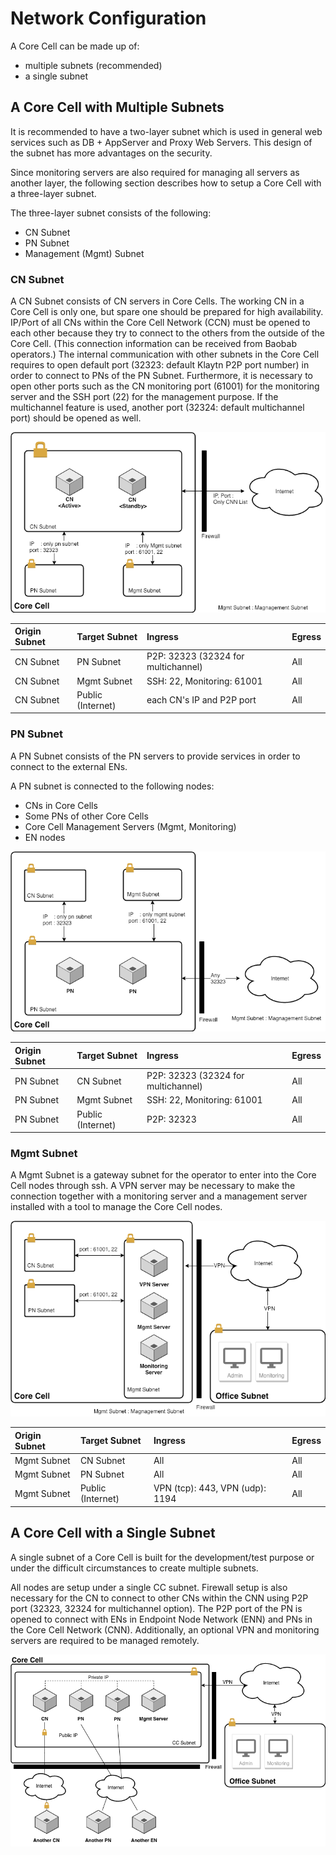 # Network Configuration

A Core Cell can be made up of:

* multiple subnets (recommended)
* a single subnet

## A Core Cell with Multiple Subnets

It is recommended to have a two-layer subnet which is used in general web services such as DB + AppServer and Proxy Web Servers. This design of the subnet has more advantages on the security.

Since monitoring servers are also required for managing all servers as another layer, the following section describes how to setup a Core Cell with a three-layer subnet.

The three-layer subnet consists of the following:

* CN Subnet
* PN Subnet
* Management (Mgmt) Subnet

### CN Subnet

A CN Subnet consists of CN servers in Core Cells. The working CN in a Core Cell is only one, but spare one should be prepared for high availability. IP/Port of all CNs within the Core Cell Network (CCN) must be opened to each other because they try to connect to the others from the outside of the Core Cell. (This connection information can be received from Baobab operators.) The internal communication with other subnets in the Core Cell requires to open default port (32323: default Klaytn P2P port number) in order to connect to PNs of the PN Subnet. Furthermore, it is necessary to open other ports such as the CN monitoring port (61001) for the monitoring server and the SSH port (22) for the management purpose. If the multichannel feature is used, another port (32324: default multichannel port) should be opened as well.

![CN Subnet](images/cn_subnet.png)

| Origin Subnet | Target Subnet | Ingress | Egress |
| :--- | :--- | :--- | :--- |
| CN Subnet | PN Subnet | P2P: 32323 (32324 for multichannel) | All |
| CN Subnet | Mgmt Subnet | SSH: 22, Monitoring: 61001 | All |
| CN Subnet | Public (Internet) | each CN's IP and P2P port | All |

### PN Subnet

A PN Subnet consists of the PN servers to provide services in order to connect to the external ENs.

A PN subnet is connected to the following nodes:

* CNs in Core Cells
* Some PNs of other Core Cells
* Core Cell Management Servers (Mgmt, Monitoring)
* EN nodes

![PN Subnet](images/pn_subnet.png)

| Origin Subnet | Target Subnet | Ingress | Egress |
| :--- | :--- | :--- | :--- |
| PN Subnet | CN Subnet | P2P: 32323 (32324 for multichannel) | All |
| PN Subnet | Mgmt Subnet | SSH: 22, Monitoring: 61001 | All |
| PN Subnet | Public (Internet) | P2P: 32323 | All |

### Mgmt Subnet

A Mgmt Subnet is a gateway subnet for the operator to enter into the Core Cell nodes through ssh. A VPN server may be necessary to make the connection together with a monitoring server and a management server installed with a tool to manage the Core Cell nodes.

![Management Subnet](images/admin_subnet.png)

| Origin Subnet | Target Subnet | Ingress | Egress |
| :--- | :--- | :--- | :--- |
| Mgmt Subnet | CN Subnet | All | All |
| Mgmt Subnet | PN Subnet | All | All |
| Mgmt Subnet | Public (Internet) | VPN (tcp): 443, VPN (udp): 1194 | All |

## A Core Cell with a Single Subnet

A single subnet of a Core Cell is built for the development/test purpose or under the difficult circumstances to create multiple subnets.

All nodes are setup under a single CC subnet. Firewall setup is also necessary for the CN to connect to other CNs within the CNN using P2P port (32323, 32324 for multichannel option). The P2P port of the PN is opened to connect with ENs in Endpoint Node Network (ENN) and PNs in the Core Cell Network (CNN). Additionally, an optional VPN and monitoring servers are required to be managed remotely.

![CC with a Single Subnet](images/cc_single_subnet.png)

